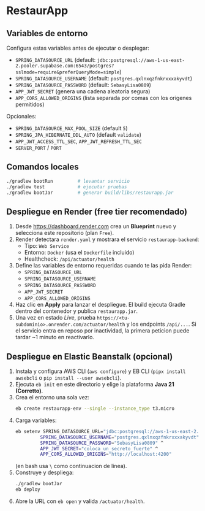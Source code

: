 # RestaurApp

## Variables de entorno

Configura estas variables antes de ejecutar o desplegar:

- `SPRING_DATASOURCE_URL` (default: `jdbc:postgresql://aws-1-us-east-2.pooler.supabase.com:6543/postgres?sslmode=require&preferQueryMode=simple`)
- `SPRING_DATASOURCE_USERNAME` (default: `postgres.qxlnxqzfnkrxxxakyvdt`)
- `SPRING_DATASOURCE_PASSWORD` (default: `SebasyLisa0809`)
- `APP_JWT_SECRET` (genera una cadena aleatoria segura)
- `APP_CORS_ALLOWED_ORIGINS` (lista separada por comas con los origenes permitidos)

Opcionales:

- `SPRING_DATASOURCE_MAX_POOL_SIZE` (default `5`)
- `SPRING_JPA_HIBERNATE_DDL_AUTO` (default `validate`)
- `APP_JWT_ACCESS_TTL_SEC`, `APP_JWT_REFRESH_TTL_SEC`
- `SERVER_PORT` / `PORT`

## Comandos locales

```bash
./gradlew bootRun         # levantar servicio
./gradlew test            # ejecutar pruebas
./gradlew bootJar         # generar build/libs/restaurapp.jar
```

## Despliegue en Render (free tier recomendado)

1. Desde https://dashboard.render.com crea un **Blueprint** nuevo y selecciona este repositorio (plan `Free`).
2. Render detectara `render.yaml` y mostrara el servicio `restaurapp-backend`:
   - Tipo: `Web Service`
   - Entorno: `Docker` (usa el `Dockerfile` incluido)
   - Healthcheck: `/api/actuator/health`
3. Define las variables de entorno requeridas cuando te las pida Render:
   - `SPRING_DATASOURCE_URL`
   - `SPRING_DATASOURCE_USERNAME`
   - `SPRING_DATASOURCE_PASSWORD`
   - `APP_JWT_SECRET`
   - `APP_CORS_ALLOWED_ORIGINS`
4. Haz clic en **Apply** para lanzar el despliegue. El build ejecuta Gradle dentro del contenedor y publica `restaurapp.jar`.
5. Una vez en estado *Live*, prueba `https://<tu-subdominio>.onrender.com/actuator/health` y los endpoints `/api/...`. Si el servicio entra en reposo por inactividad, la primera peticion puede tardar ~1 minuto en reactivarlo.

## Despliegue en Elastic Beanstalk (opcional)

1. Instala y configura AWS CLI (`aws configure`) y EB CLI (`pipx install awsebcli` o `pip install --user awsebcli`).
2. Ejecuta `eb init` en este directorio y elige la plataforma **Java 21 (Corretto)**.
3. Crea el entorno una sola vez:
   ```bash
   eb create restaurapp-env --single --instance_type t3.micro
   ```
4. Carga variables:
   ```bash
   eb setenv SPRING_DATASOURCE_URL="jdbc:postgresql://aws-1-us-east-2.pooler.supabase.com:6543/postgres?sslmode=require&preferQueryMode=simple" ^
            SPRING_DATASOURCE_USERNAME="postgres.qxlnxqzfnkrxxxakyvdt" ^
            SPRING_DATASOURCE_PASSWORD="SebasyLisa0809" ^
            APP_JWT_SECRET="coloca_un_secreto_fuerte" ^
            APP_CORS_ALLOWED_ORIGINS="http://localhost:4200"
   ```
   (en bash usa `\` como continuacion de linea).
5. Construye y despliega:
   ```bash
   ./gradlew bootJar
   eb deploy
   ```
6. Abre la URL con `eb open` y valida `/actuator/health`.
